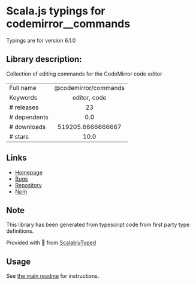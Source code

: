 
# Scala.js typings for codemirror__commands

Typings are for version 6.1.0

## Library description:
Collection of editing commands for the CodeMirror code editor

|                    |                 |
| ------------------ | :-------------: |
| Full name          | @codemirror/commands |
| Keywords           | editor, code |
| # releases         | 23 |
| # dependents       | 0.0 |
| # downloads        | 519205.6666666667 |
| # stars            | 10.0 |

## Links
- [Homepage](https://github.com/codemirror/commands#readme)
- [Bugs](https://github.com/codemirror/commands/issues)
- [Repository](https://github.com/codemirror/commands)
- [Npm](https://www.npmjs.com/package/%40codemirror%2Fcommands)
    


## Note
This library has been generated from typescript code from first party type definitions.

Provided with :purple_heart: from [ScalablyTyped](https://github.com/oyvindberg/ScalablyTyped)

## Usage
See [the main readme](../../readme.md) for instructions.


